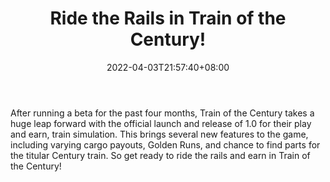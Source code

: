 ﻿---
title: "Ride the Rails in Train of the Century!"
date: 2022-04-03T21:57:40+08:00
lastmod: 2022-04-03T16:45:40+08:00
draft: false
authors: ["Kyle"]
description: "After running a beta for the past four months, Train of the Century takes a huge leap forward with the official launch and release of 1.0 for their play and earn, train simulation. This brings several new features to the game, including varying cargo payouts, Golden Runs, and chance to find parts for the titular Century train. So get ready to ride the rails and earn in Train of the Century!"
featuredImage: "train-of-the-century-1-0-release-launch.jpg"
tags: ["Virtual World","Play to Earn"]
categories: ["news"]
news: ["Virtual World"]
weight: 
lightgallery: true
pinned: false
recommend: false
recommend1: false
---

After running a beta for the past four months, Train of the Century takes a huge leap forward with the official launch and release of 1.0 for their play and earn, train simulation. This brings several new features to the game, including varying cargo payouts, Golden Runs, and chance to find parts for the titular Century train. So get ready to ride the rails and earn in Train of the Century!

<!--more-->

